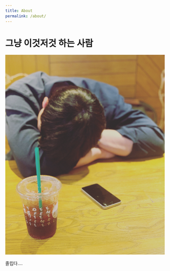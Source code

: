 ```yaml
---
title: About
permalink: /about/
---
```


# 그냥 이것저것 하는 사람

![about.png](/images/about/69FD4AB6-3488-4627-9AEA-271F94A060CA.jpg)

졸립다....